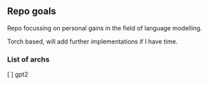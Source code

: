 ## Repo goals
Repo focussing on personal gains in the field of language modelling. 

Torch based, will add further implementations if I have time. 

### List of archs
[ ] gpt2

